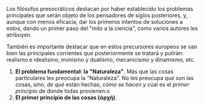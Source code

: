 Los filósofos presocráticos destacan por haber establecido los problemas principales que serán objeto de los pensadores de siglos posteriores, y, aunque con menos eficacia, dar los primeros intentos de soluciones a estos, dando un primer paso del "mito a la ciencia", como varios autores les atribuyen.

También es importante destacar que en estos precursores europeos se van bien las principales corrientes que posteriormente se tratará y pulirán: realismo e idealismo, monismo y dualismo, mecanicismo y dinamismo, etc.
1. **El problema fundamental: la "Naturaleza"**. Más que las cosas particulares les preocupa la "Naturaleza". No les preocupa *qué son* las cosas, sino, *de qué* están hechas, *cómo se hacen* y cúal es el *primer principio* de donde todas provienen.o
2. **El primer principio de las cosas (ἀρχή)**. 